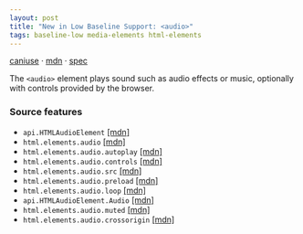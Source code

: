 ```yaml
---
layout: post
title: "New in Low Baseline Support: <audio>"
tags: baseline-low media-elements html-elements
---
```


[caniuse](https://caniuse.com/?search=audio) · [mdn](https://developer.mozilla.org/en-US/search?q=<audio>) · [spec](https://html.spec.whatwg.org/multipage/media.html#audio)

The `<audio>` element plays sound such as audio effects or music, optionally with controls provided by the browser.

### Source features

- ``api.HTMLAudioElement`` [[mdn]](https://developer.mozilla.org/en-US/search?q=api.HTMLAudioElement)
- ``html.elements.audio`` [[mdn]](https://developer.mozilla.org/en-US/search?q=html.elements.audio)
- ``html.elements.audio.autoplay`` [[mdn]](https://developer.mozilla.org/en-US/search?q=html.elements.audio.autoplay)
- ``html.elements.audio.controls`` [[mdn]](https://developer.mozilla.org/en-US/search?q=html.elements.audio.controls)
- ``html.elements.audio.src`` [[mdn]](https://developer.mozilla.org/en-US/search?q=html.elements.audio.src)
- ``html.elements.audio.preload`` [[mdn]](https://developer.mozilla.org/en-US/search?q=html.elements.audio.preload)
- ``html.elements.audio.loop`` [[mdn]](https://developer.mozilla.org/en-US/search?q=html.elements.audio.loop)
- ``api.HTMLAudioElement.Audio`` [[mdn]](https://developer.mozilla.org/en-US/search?q=api.HTMLAudioElement.Audio)
- ``html.elements.audio.muted`` [[mdn]](https://developer.mozilla.org/en-US/search?q=html.elements.audio.muted)
- ``html.elements.audio.crossorigin`` [[mdn]](https://developer.mozilla.org/en-US/search?q=html.elements.audio.crossorigin)
